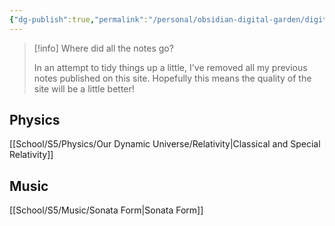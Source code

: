```yaml
---
{"dg-publish":true,"permalink":"/personal/obsidian-digital-garden/digital-garden-homepage/","tags":"gardenEntry","dgHomeLink":true,"dgPassFrontmatter":false}
---
```



> [!info] Where did all the notes go?
> 
> In an attempt to tidy things up a little, I've removed all my previous notes published on this site. Hopefully this means the quality of the site will be a little better!

## Physics
 [[School/S5/Physics/Our Dynamic Universe/Relativity|Classical and Special Relativity]]


## Music
[[School/S5/Music/Sonata Form|Sonata Form]]
